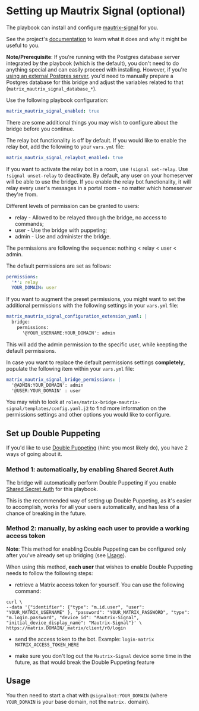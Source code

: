 # Setting up Mautrix Signal (optional)

The playbook can install and configure [mautrix-signal](https://github.com/tulir/mautrix-signal) for you.

See the project's [documentation](https://github.com/tulir/mautrix-signal/wiki) to learn what it does and why it might be useful to you.

**Note/Prerequisite**: If you're running with the Postgres database server integrated by the playbook (which is the default), you don't need to do anything special and can easily proceed with installing. However, if you're [using an external Postgres server](configuring-playbook-external-postgres.md), you'd need to manually prepare a Postgres database for this bridge and adjust the variables related to that (`matrix_mautrix_signal_database_*`).

Use the following playbook configuration:

```yaml
matrix_mautrix_signal_enabled: true
```

There are some additional things you may wish to configure about the bridge before you continue.

The relay bot functionality is off by default. If you would like to enable the relay bot, add the following to your `vars.yml` file:
```yaml
matrix_mautrix_signal_relaybot_enabled: true
```
If you want to activate the relay bot in a room, use `!signal set-relay`.
Use `!signal unset-relay` to deactivate.
By default, any user on your homeserver will be able to use the bridge.
If you enable the relay bot functionality, it will relay every user's messages in a portal room - no matter which homeserver they're from.

Different levels of permission can be granted to users:

* relay - Allowed to be relayed through the bridge, no access to commands;
* user - Use the bridge with puppeting;
* admin - Use and administer the bridge.

The permissions are following the sequence: nothing < relay < user < admin.

The default permissions are set as follows:
```yaml
permissions:
  '*': relay
  YOUR_DOMAIN: user
```

If you want to augment the preset permissions, you might want to set the additional permissions with the following settings in your `vars.yml` file:
```yaml
matrix_mautrix_signal_configuration_extension_yaml: |
  bridge:
    permissions:
      '@YOUR_USERNAME:YOUR_DOMAIN': admin
```

This will add the admin permission to the specific user, while keepting the default permissions.

In case you want to replace the default permissions settings **completely**, populate the following item within your `vars.yml` file:
```yaml
matrix_mautrix_signal_bridge_permissions: |
  '@ADMIN:YOUR_DOMAIN': admin
  '@USER:YOUR_DOMAIN' : user
```

You may wish to look at `roles/matrix-bridge-mautrix-signal/templates/config.yaml.j2` to find more information on the permissions settings and other options you would like to configure.

## Set up Double Puppeting

If you'd like to use [Double Puppeting](https://github.com/tulir/mautrix-signal/wiki/Authentication#double-puppeting) (hint: you most likely do), you have 2 ways of going about it.

### Method 1: automatically, by enabling Shared Secret Auth

The bridge will automatically perform Double Puppeting if you enable [Shared Secret Auth](configuring-playbook-shared-secret-auth.md) for this playbook.

This is the recommended way of setting up Double Puppeting, as it's easier to accomplish, works for all your users automatically, and has less of a chance of breaking in the future.

### Method 2: manually, by asking each user to provide a working access token

**Note**: This method for enabling Double Puppeting can be configured only after you've already set up bridging (see [Usage](#usage)).

When using this method, **each user** that wishes to enable Double Puppeting needs to follow the following steps:

- retrieve a Matrix access token for yourself. You can use the following command:

```
curl \
--data '{"identifier": {"type": "m.id.user", "user": "YOUR_MATRIX_USERNAME" }, "password": "YOUR_MATRIX_PASSWORD", "type": "m.login.password", "device_id": "Mautrix-Signal", "initial_device_display_name": "Mautrix-Signal"}' \
https://matrix.DOMAIN/_matrix/client/r0/login
```

- send the access token to the bot. Example: `login-matrix MATRIX_ACCESS_TOKEN_HERE`

- make sure you don't log out the `Mautrix-Signal` device some time in the future, as that would break the Double Puppeting feature


## Usage

You then need to start a chat with `@signalbot:YOUR_DOMAIN` (where `YOUR_DOMAIN` is your base domain, not the `matrix.` domain).
